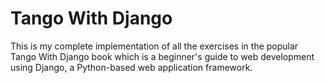 # Tango With Django
This is my complete implementation of all the exercises in the popular Tango With Django book which is a beginner's guide to web development using Django, a Python-based web application framework.
